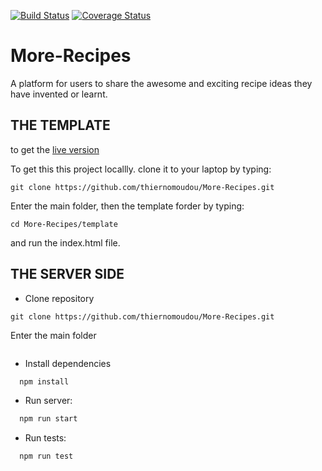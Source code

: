 [![Build Status](https://travis-ci.org/thiernomoudou/More-Recipes.svg?branch=serverbackup)](https://travis-ci.org/thiernomoudou/More-Recipes)
[![Coverage Status](https://coveralls.io/repos/github/thiernomoudou/More-Recipes/badge.svg?branch=master)](https://coveralls.io/github/thiernomoudou/More-Recipes?branch=serverbackup)

# More-Recipes
A platform for users to share the awesome and exciting  recipe ideas they have invented or learnt.

## THE TEMPLATE

to get the [live version](https://thiernomoudou.github.io/More-Recipes/)

To get this this project locallly. clone it to your laptop by typing: 

```
git clone https://github.com/thiernomoudou/More-Recipes.git
```

Enter the main folder, then the template forder by typing:
```
cd More-Recipes/template
```

and run the index.html file.


## THE SERVER SIDE

- Clone repository

```
git clone https://github.com/thiernomoudou/More-Recipes.git
```
Enter the main folder
```cd More-Recipes
```
- Install dependencies
```bash
  npm install
```
- Run server: 
```bash
  npm run start
```
- Run tests:
```bash
  npm run test
```
